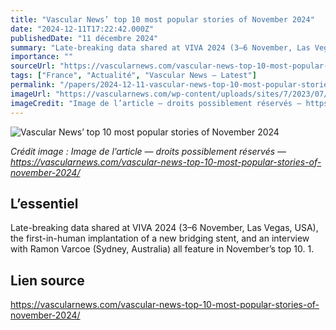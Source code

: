 ```yaml
---
title: "Vascular News’ top 10 most popular stories of November 2024"
date: "2024-12-11T17:22:42.000Z"
publishedDate: "11 décembre 2024"
summary: "Late-breaking data shared at VIVA 2024 (3–6 November, Las Vegas, USA), the first-in-human implantation of a new bridging stent, and an interview with Ramon Varcoe (Sydney, Australia) all feature in November’s top 10. 1."
importance: ""
sourceUrl: "https://vascularnews.com/vascular-news-top-10-most-popular-stories-of-november-2024/"
tags: ["France", "Actualité", "Vascular News — Latest"]
permalink: "/papers/2024-12-11-vascular-news-top-10-most-popular-stories-of-november-2024"
imageUrl: "https://vascularnews.com/wp-content/uploads/sites/7/2023/07/Top_10_we_graphic_v1.jpg"
imageCredit: "Image de l’article — droits possiblement réservés — https://vascularnews.com/vascular-news-top-10-most-popular-stories-of-november-2024/"
---
```


![Vascular News’ top 10 most popular stories of November 2024](https://vascularnews.com/wp-content/uploads/sites/7/2023/07/Top_10_we_graphic_v1.jpg)

*Crédit image : Image de l’article — droits possiblement réservés — https://vascularnews.com/vascular-news-top-10-most-popular-stories-of-november-2024/*

## L’essentiel

Late-breaking data shared at VIVA 2024 (3–6 November, Las Vegas, USA), the first-in-human implantation of a new bridging stent, and an interview with Ramon Varcoe (Sydney, Australia) all feature in November’s top 10. 1.

## Lien source

https://vascularnews.com/vascular-news-top-10-most-popular-stories-of-november-2024/

